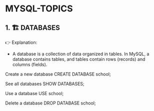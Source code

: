 # MYSQL-TOPICS
## 1. 🏗 DATABASES
👉 Explanation:
- A database is a collection of data organized in tables. In MySQL, a database contains tables, and tables contain rows (records) and columns (fields).

Create a new database
CREATE DATABASE school;

See all databases
SHOW DATABASES;

Use a database
USE school;

 Delete a database
DROP DATABASE school;

